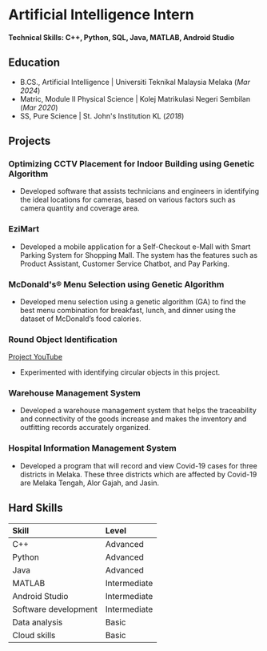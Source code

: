 # Artificial Intelligence Intern

#### Technical Skills: C++, Python, SQL, Java, MATLAB, Android Studio

## Education
- B.CS., Artificial Intelligence | Universiti Teknikal Malaysia Melaka (_Mar 2024_)
- Matric, Module II Physical Science | Kolej Matrikulasi Negeri Sembilan (_Mar 2020_)
- SS, Pure Science | St. John's Institution KL (_2018_)

## Projects
### Optimizing CCTV Placement for Indoor Building using Genetic Algorithm
- Developed software that assists technicians and engineers in identifying the ideal locations for cameras, based on various factors such as camera quantity and coverage area.

### EziMart
- Developed a mobile application for a Self-Checkout e-Mall with Smart Parking System for Shopping Mall. The system has the features such as Product Assistant, Customer Service Chatbot, and Pay Parking.

### McDonald's® Menu Selection using Genetic Algorithm
- Developed menu selection using a genetic algorithm (GA) to find the best menu combination for breakfast, lunch, and dinner using the dataset of McDonald’s food calories.

### Round Object Identification
[Project YouTube](https://youtu.be/ZU-yUrgbXfE)
- Experimented with identifying circular objects in this project.

### Warehouse Management System
- Developed a warehouse management system that helps the traceability and connectivity of the goods increase and makes the inventory and outfitting records accurately organized.

### Hospital Information Management System
- Developed a program that will record and view Covid-19 cases for three districts in Melaka. These three districts which are affected by Covid-19 are Melaka Tengah, Alor Gajah, and Jasin.

## Hard Skills
| Skill        | Level         |
|:-------------|:------------------|
| C++            | Advanced  |
| Python         | Advanced  |
| Java           | Advanced  |
| MATLAB         | Intermediate  |
| Android Studio | Intermediate  |
| Software development | Intermediate |
| Data analysis  | Basic |
| Cloud skills | Basic |
